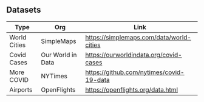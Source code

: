 

## Datasets
| Type         | Org     |  Link  |
|--------------|-----------|------------|
| World Cities | SimpleMaps |     https://simplemaps.com/data/world-cities   |
| Covid Cases | Our World in Data  | https://ourworldindata.org/covid-cases  |
| More COVID| NYTimes | https://github.com/nytimes/covid-19-data |
| Airports | OpenFlights | https://openflights.org/data.html |
